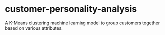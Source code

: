 # customer-personality-analysis
A K-Means clustering machine learning model to group customers together based on various attributes.
